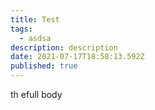 ```yaml
---
title: Test
tags:
  - asdsa
description: description
date: 2021-07-17T18:58:13.592Z
published: true
---
```

th efull body